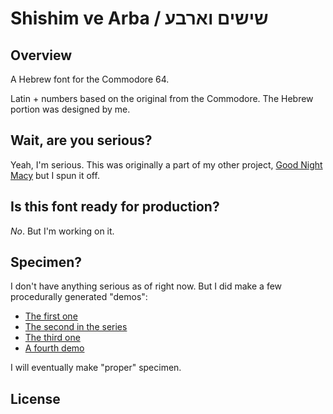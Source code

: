 # Shishim ve Arba / שישים וארבע

## Overview
A Hebrew font for the Commodore 64.

Latin + numbers based on the original from the Commodore. The Hebrew portion was designed by me.

## Wait, are you serious?

Yeah, I'm serious. This was originally a part of my other project, [Good Night Macy](http://www.goodnightmacy.com) but I spun it off.

## Is this font ready for production?

*No*. But I'm working on it.

## Specimen?

I don't have anything serious as of right now. But I did make a few procedurally generated "demos":

* [The first one](https://www.instagram.com/p/BFnvnKMRO0H/)
* [The second in the series](https://www.instagram.com/p/BFqeiZ9ROw8/)
* [The third one](https://www.instagram.com/p/BFrZgBBRO_B/)
* [A fourth demo](https://www.instagram.com/p/BFzYIU0RO2k/)

I will eventually make "proper" specimen.

## License
